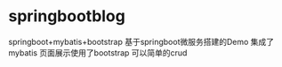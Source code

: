 # springbootblog
springboot+mybatis+bootstrap
基于springboot微服务搭建的Demo
集成了mybatis
页面展示使用了bootstrap
可以简单的crud
